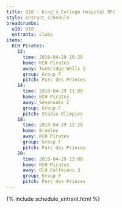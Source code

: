 ```yaml
---
title: U10 - King's College Hospital RFC
style: entrant_schedule
breadcrumbs:
  u10: U10
  entrants: clubs
items:
  KCH Pirates:
    12:
      time: 2018-04-29 10:20
      home: KCH Pirates
      away: Tunbridge Wells 2
      group: Group F
      pitch: Parc des Princes
    14:
      time: 2018-04-29 11:00
      home: KCH Pirates
      away: Sevenoaks 2
      group: Group F
      pitch: Stadio Olimpico
    18:
      time: 2018-04-29 12:20
      home: Bromley
      away: KCH Pirates
      group: Group F
      pitch: Parc des Princes
    20:
      time: 2018-04-29 13:00
      home: KCH Pirates
      away: Old Colfeians 3
      group: Group F
      pitch: Parc des Princes
---
```


{% include schedule_entrant.html %}
